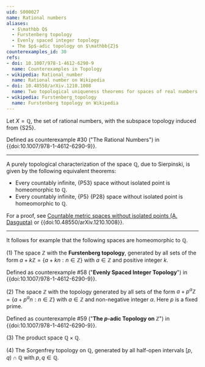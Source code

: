 ```yaml
---
uid: S000027
name: Rational numbers
aliases:
  - $\mathbb Q$
  - Furstenberg topology
  - Evenly spaced integer topology
  - The $p$-adic topology on $\mathbb{Z}$
counterexamples_id: 30
refs:
- doi: 10.1007/978-1-4612-6290-9 
  name: Counterexamples in Topology
- wikipedia: Rational_number
  name: Rational number on Wikipedia
- doi: 10.48550/arXiv.1210.1008
  name: Two topological uniqueness theorems for spaces of real numbers (M. Francis)
- wikipedia: Furstenberg_topology
  name: Furstenberg topology on Wikipedia
---
```

Let $X=\mathbb Q$, the set of rational numbers, with the subspace topology induced from {S25}.

Defined as counterexample #30 ("The Rational Numbers")
in {{doi:10.1007/978-1-4612-6290-9}}.

----
A purely topological characterization of the space $\mathbb Q$, due to Sierpinski, is given by the following equivalent theorems:
- Every countably infinite, {P53} space without isolated point is homeomorphic to $\mathbb Q$.
- Every countably infinite, {P5} {P28} space without isolated point is homeomorphic to $\mathbb Q$.

For a proof, see [Countable metric spaces without isolated points (A. Dasgupta)](http://at.yorku.ca/p/a/c/a/25.pdf) or {{doi:10.48550/arXiv.1210.1008}}.

----
It follows for example that the following spaces are homeomorphic to $\mathbb Q$.

(1) The space $\mathbb{Z}$ with the **Furstenberg topology**, generated by all sets of
the form $a + k \mathbb{Z} = \{a+kn : n\in\mathbb{Z}\}$ with $a\in\mathbb Z$ and positive integer $k$.

Defined as counterexample #58 ("**Evenly Spaced Integer Topology**")
in {{doi:10.1007/978-1-4612-6290-9}}.

(2) The space $\mathbb{Z}$ with the topology generated by all sets of the form $a+p^\alpha\mathbb Z=\{a+p^\alpha n:n\in\mathbb Z\}$ with $a\in\mathbb Z$ and non-negative integer $\alpha$.  Here $p$ is a fixed prime.

Defined as counterexample #59 ("**The $p$-adic Topology on $\mathbb{Z}$**")
in {{doi:10.1007/978-1-4612-6290-9}}.

(3) The product space $\mathbb Q \times \mathbb Q$.

(4) The Sorgenfrey topology on $\mathbb Q$, generated by all half-open intervals $[p,q)\cap\mathbb Q$ with $p,q\in\mathbb Q$.
